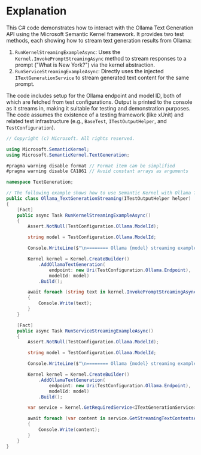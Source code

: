 # Explanation

This C# code demonstrates how to interact with the Ollama Text Generation API using the Microsoft Semantic Kernel framework. It provides two test methods, each showing how to stream text generation results from Ollama:

1. `RunKernelStreamingExampleAsync`: Uses the `Kernel.InvokePromptStreamingAsync` method to stream responses to a prompt ("What is New York?") via the kernel abstraction.
2. `RunServiceStreamingExampleAsync`: Directly uses the injected `ITextGenerationService` to stream generated text content for the same prompt.

The code includes setup for the Ollama endpoint and model ID, both of which are fetched from test configurations. Output is printed to the console as it streams in, making it suitable for testing and demonstration purposes. The code assumes the existence of a testing framework (like xUnit) and related test infrastructure (e.g., `BaseTest`, `ITestOutputHelper`, and `TestConfiguration`).

```csharp
// Copyright (c) Microsoft. All rights reserved.

using Microsoft.SemanticKernel;
using Microsoft.SemanticKernel.TextGeneration;

#pragma warning disable format // Format item can be simplified
#pragma warning disable CA1861 // Avoid constant arrays as arguments

namespace TextGeneration;

// The following example shows how to use Semantic Kernel with Ollama Text Generation API.
public class Ollama_TextGenerationStreaming(ITestOutputHelper helper) : BaseTest(helper)
{
    [Fact]
    public async Task RunKernelStreamingExampleAsync()
    {
        Assert.NotNull(TestConfiguration.Ollama.ModelId);

        string model = TestConfiguration.Ollama.ModelId;

        Console.WriteLine($"\n======== Ollama {model} streaming example ========\n");

        Kernel kernel = Kernel.CreateBuilder()
            .AddOllamaTextGeneration(
                endpoint: new Uri(TestConfiguration.Ollama.Endpoint),
                modelId: model)
            .Build();

        await foreach (string text in kernel.InvokePromptStreamingAsync<string>("Question: {{$input}}; Answer:", new() { ["input"] = "What is New York?" }))
        {
            Console.Write(text);
        }
    }

    [Fact]
    public async Task RunServiceStreamingExampleAsync()
    {
        Assert.NotNull(TestConfiguration.Ollama.ModelId);

        string model = TestConfiguration.Ollama.ModelId;

        Console.WriteLine($"\n======== Ollama {model} streaming example ========\n");

        Kernel kernel = Kernel.CreateBuilder()
            .AddOllamaTextGeneration(
                endpoint: new Uri(TestConfiguration.Ollama.Endpoint),
                modelId: model)
            .Build();

        var service = kernel.GetRequiredService<ITextGenerationService>();

        await foreach (var content in service.GetStreamingTextContentsAsync("Question: What is New York?; Answer:"))
        {
            Console.Write(content);
        }
    }
}
```